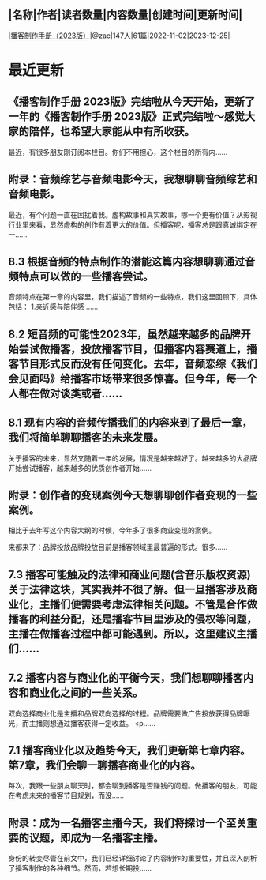 |名称|作者|读者数量|内容数量|创建时间|更新时间|
---
|[播客制作手册（2023版）](https://xiaobot.net/p/podcasthandbook?refer=0b133df9-27dc-423b-8101-639049001c13)|@zac|147人|61篇|2022-11-02|2023-12-25|

# 最近更新
## 《播客制作手册 2023版》完结啦从今天开始，更新了一年的《播客制作手册 2023版》正式完结啦～感觉大家的陪伴，也希望大家能从中有所收获。

最近，有很多朋友刚订阅本栏目。你们不用担心，这个栏目的所有内......
## 附录：音频综艺与音频电影今天，我想聊聊音频综艺和音频电影。
最近，有个问题一直在困扰着我。虚构故事和真实故事，哪一个更有价值？从影视行业里来看，显然虚构的创作有着更大的价值。但播客呢，播客总是跟真诚绑定在一......
## 8.3 根据音频的特点制作的潜能这篇内容想聊聊通过音频特点可以做的一些播客尝试。

音频特点在第一章的内容里，我们描述了音频的一些特点，我们这里回顾下，具体包括：
1.亲近感与陪伴感
......
## 8.2 短音频的可能性2023年，虽然越来越多的品牌开始尝试做播客，投放播客节目，但播客内容赛道上，播客节目形式反而没有任何变化。去年，音频恋综《我们会见面吗》给播客市场带来很多惊喜。但今年，每一个人都在做对谈类或者......
## 8.1 现有内容的音频传播我们的内容来到了最后一章，我们将简单聊聊播客的未来发展。

关于播客的未来，显然又随着一年的发展，情况是越来越好了。越来越多的大品牌开始尝试播客，越来越多的优质创作者开始......
## 附录：创作者的变现案例今天想聊聊创作者变现的一些案例。
相比于去年写这个内容大纲的时候，今年多了很多商业变现的案例。

来都来了：品牌投放品牌投放目前是播客领域里最普遍的形式。很多......
## 7.3 播客可能触及的法律和商业问题(含音乐版权资源)关于法律这块，其实我并不很了解。但一旦播客涉及商业化，主播们便需要考虑法律相关问题。不管是合作做播客的利益分配，还是播客节目里涉及的侵权等问题，主播在做播客过程中都可能遇到。所以，这里建议主播们......
## 7.2  播客内容与商业化的平衡今天，我们想聊聊播客内容和商业化之间的一些关系。

双向选择商业化是主播和品牌双向选择的过程。品牌需要做广告投放获得品牌曝光，而主播则想通过播客获得一定收益。
<p......
## 7.1 播客商业化以及趋势今天，我们更新第七章内容。第7章，我们会聊一聊播客商业化的内容。

每次，我跟一些朋友聊天时，都会聊到播客是否赚钱的问题。做播客的朋友，可能在考虑未来的播客节目规划，而没......
## 附录：成为一名播客主播今天，我们将探讨一个至关重要的议题，即成为一名播客主播。

身份的转变尽管在前文中，我们已经详细讨论了内容制作的重要性，并且深入剖析了播客制作的各种细节。然而，若想长期投......

